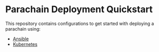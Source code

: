 # Parachain Deployment Quickstart

This repository contains configurations to get started with deploying a parachain using:

* [Ansible](./ansible)
* [Kubernetes](./kubernetes)